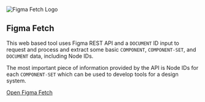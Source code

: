 ![Figma Fetch Logo](https://ehxter.github.io/FigmaFetch/Assets/ff-icon.svg)

## Figma Fetch

This web based tool uses Figma REST API and a `DOCUMENT` ID input to request and process and extract some basic `COMPONENT`, `COMPONENT-SET`, and `DOCUMENT` data, including Node IDs.

The most important piece of information provided by the API is Node IDs for each `COMPONENT-SET` which can be used to develop tools for a design system.

[Open Figma Fetch](https://ehxter.github.io/FigmaFetch/)
